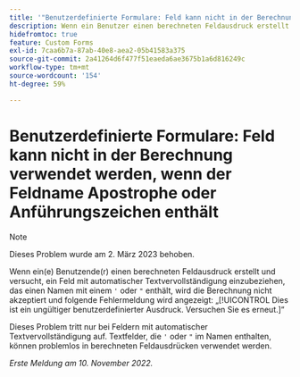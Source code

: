 ```yaml
---
title: '"Benutzerdefinierte Formulare: Feld kann nicht in der Berechnung verwendet werden, wenn Feldname Anführungszeichen oder ein Apostroph enthält'
description: Wenn ein Benutzer einen berechneten Feldausdruck erstellt und versucht, ein typeahead-Feld mit einem Namen mit einem Apostroph oder Anführungszeichen einzuschließen, wird die Berechnung nicht akzeptiert. Der Benutzer sieht die Meldung Dies ist ein ungültiger benutzerdefinierter Ausdruck. Versuchen Sie es erneut.
hidefromtoc: true
feature: Custom Forms
exl-id: 7caa6b7a-87ab-40e8-aea2-05b41583a375
source-git-commit: 2a41264d6f477f51eaeda6ae3675b1a6d816249c
workflow-type: tm+mt
source-wordcount: '154'
ht-degree: 59%

---
```


# Benutzerdefinierte Formulare: Feld kann nicht in der Berechnung verwendet werden, wenn der Feldname Apostrophe oder Anführungszeichen enthält

>[!NOTE]
>
>Dieses Problem wurde am 2. März 2023 behoben.

Wenn ein(e) Benutzende(r) einen berechneten Feldausdruck erstellt und versucht, ein Feld mit automatischer Textvervollständigung einzubeziehen, das einen Namen mit einem `'` oder `"` enthält, wird die Berechnung nicht akzeptiert und folgende Fehlermeldung wird angezeigt: „[!UICONTROL Dies ist ein ungültiger benutzerdefinierter Ausdruck. Versuchen Sie es erneut.]“

Dieses Problem tritt nur bei Feldern mit automatischer Textvervollständigung auf. Textfelder, die `'` oder `"` im Namen enthalten, können problemlos in berechneten Feldausdrücken verwendet werden.

_Erste Meldung am 10. November 2022._
